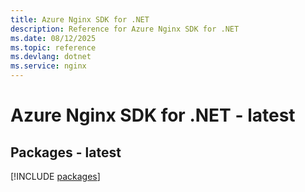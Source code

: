 ```yaml
---
title: Azure Nginx SDK for .NET
description: Reference for Azure Nginx SDK for .NET
ms.date: 08/12/2025
ms.topic: reference
ms.devlang: dotnet
ms.service: nginx
---
```

# Azure Nginx SDK for .NET - latest
## Packages - latest
[!INCLUDE [packages](nginx-index.md)]